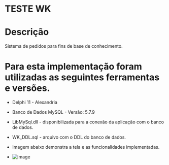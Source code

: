 # TESTE WK

# Descrição

Sistema de pedidos para fins de base de conhecimento.

# Para esta implementação foram utilizadas as seguintes ferramentas e versões.
* Delphi 11 - Alexandria
* Banco de Dados MySQL - Versão: 5.7.9
* LibMySql.dll - disponibilizada para a conexão da aplicação com o banco de dados.
* WK_DDL.sql - arquivo com o DDL do banco de dados.
* Imagem abaixo demonstra a tela e as funcionalidades implementadas.

* ![image](https://github.com/edeColli/WK/assets/20848434/8a9733c4-8cca-45b4-a3e5-5a450222588e)



  
